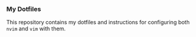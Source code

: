 ### My Dotfiles

This repository contains my dotfiles and instructions for configuring 
both `nvim` and `vim` with them.
